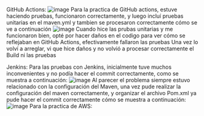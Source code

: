 GitHub Actions:
![image](https://github.com/user-attachments/assets/1b6417cd-69e7-4042-9635-e0b7a28efdac)
Para la practica de GitHub actions, estuve haciendo pruebas, funcionaron correctamente, y luego incluí pruebas unitarias en el maven.yml y tambien se procesaron correctamente cómo se ve a continuación
![image](https://github.com/user-attachments/assets/5a4dc481-8039-414a-9293-8e9ee3c31934)
Cuando hice las prubas unitarias y me funcionaron bien, opté por hacer daños en el codigo para ver cómo se reflejaban en GitHub Actions, efectivamente fallaron las pruebas
Una vez lo volví a arreglar, vi que hice daños y no volvió a procesar correctamente el Build ni las pruebas

Jenkins: 
Para las pruebas con Jenkins, inicialmente tuve muchos inconvenientes y no podía hacer el commit correctamente, como se muestra a continuación:
![image](https://github.com/user-attachments/assets/ce66de0a-1c2d-4229-bae4-5ac8a69a4aee)
Al parecer el problema siempre estuvo relacionado con la configuración del Maven, una vez pude realizar la configuración del maven correctamente, y organizar el archivo Pom.xml ya pude hacer el commit correctamente cómo se muestra a continuación:
![image](https://github.com/user-attachments/assets/21e8d9bf-2ae5-4e27-a1c6-21e9501e8db3)
Para la practica de AWS:
